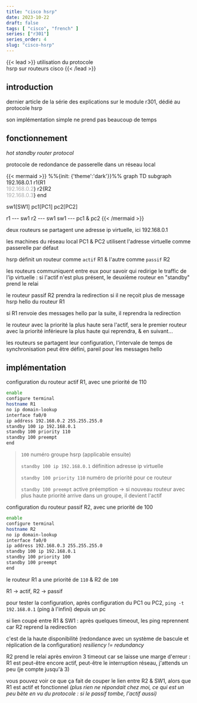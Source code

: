 ```yaml
---
title: "cisco hsrp"
date: 2023-10-22
draft: false
tags: [ "cisco", "french" ]
series: ["r301"]
series_order: 4
slug: "cisco-hsrp"
---
```


<!-- prologue -->

{{< lead >}}
utilisation du protocole  
hsrp sur routeurs cisco
{{< /lead >}}

<!-- article -->

## introduction

dernier article de la série des explications sur le module r301, dédié au protocole hsrp

son implémentation simple ne prend pas beaucoup de temps

## fonctionnement

*hot standby router protocol*

protocole de redondance de passerelle dans un réseau local

{{< mermaid >}}
%%{init: {'theme':'dark'}}%%
graph TD
subgraph 192.168.0.1
r1{R1<br><font color="#a9a9a9">192.168.0.2</font>}
r2{R2<br><font color="#a9a9a9">192.168.0.3</font>}
end

sw1[SW1]
pc1[PC1]
pc2[PC2]

r1 --- sw1
r2 --- sw1
sw1 --- pc1 & pc2
{{< /mermaid >}}

deux routeurs se partagent une adresse ip virtuelle, ici 192.168.0.1

les machines du réseau local PC1 & PC2 utilisent l'adresse virtuelle comme passerelle par défaut

hsrp définit un routeur comme `actif` R1 & l'autre comme `passif` R2

les routeurs communiquent entre eux pour savoir qui redirige le traffic de l'ip virtuelle : si l'actif n'est plus présent, le deuxième routeur en "standby" prend le relai

le routeur passif R2 prendra la redirection si il ne reçoit plus de message hsrp hello du routeur R1 

si R1 renvoie des messages hello par la suite, il reprendra la redirection

le routeur avec la priorité la plus haute sera l'actif, sera le premier routeur avec la priorité inférieure la plus haute qui reprendra, & en suivant...

les routeurs se partagent leur configuration, l'intervale de temps de synchronisation peut être défini, pareil pour les messages hello

## implémentation

configuration du routeur actif R1, avec une priorité de 110

```bash {hl_lines=["7-9"]}
enable
configure terminal
hostname R1
no ip domain-lookup
interface fa0/0
ip address 192.168.0.2 255.255.255.0
standby 100 ip 192.168.0.1
standby 100 priority 110
standby 100 preempt
end
```
> `100` numéro groupe hsrp (applicable ensuite)
>
> `standby 100 ip 192.168.0.1` définition adresse ip virtuelle
>
> `standby 100 priority 110` numéro de priorité pour ce routeur
>
> `standby 100 preempt` active préemption -> si nouveau routeur avec plus haute priorité arrive dans un groupe, il devient l'actif

configuration du routeur passif R2, avec une priorité de 100

```bash {hl_lines=["7-9"]}
enable
configure terminal
hostname R2
no ip domain-lookup
interface fa0/0
ip address 192.168.0.3 255.255.255.0
standby 100 ip 192.168.0.1
standby 100 priority 100
standby 100 preempt
end
```

le routeur R1 a une priorité de `110` & R2 de `100`

R1 -> actif, R2 -> passif

pour tester la configuration, après configuration du PC1 ou PC2, `ping -t 192.168.0.1` (ping à l'infini) depuis un pc

si lien coupé entre R1 & SW1 : après quelques timeout, les ping reprennent car R2 reprend la redirection

c'est de la haute disponibilité (redondance avec un système de bascule et réplication de la configuration) *resiliency != redundancy*

R2 prend le relai après environ 3 timeout car se laisse une marge d'erreur : R1 est peut-être encore actif, peut-être le interruption réseau, j'attends un peu (je compte jusqu'à 3)

vous pouvez voir ce que ça fait de couper le lien entre R2 & SW1, alors que R1 est actif et fonctionnel *(plus rien ne répondait chez moi, ce qui est un peu bète en vu du protocole : si le passif tombe, l'actif aussi)*